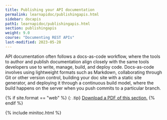 ```yaml
---
title: Publishing your API documentation
permalink: learnapidoc/publishingapis.html
sidebar: docapis
path1: learnapidoc/publishingapis.html
section: publishingapis
weight: 9.0
course: "Documenting REST APIs"
last-modified: 2023-05-28
---
```


API documentation often follows a docs-as-code workflow, where the tools to author and publish documentation align closely with the same tools developers use to write, manage, build, and deploy code. Docs-as-code involves using lightweight formats such as Markdown, collaborating through Git or other version control, building your doc site with a static site generator, and deploying it through a continuous build model, where the build happens on the server when you push commits to a particular branch.

{% if site.format == "web" %}
{: .tip}
<a class="noCrossRef" href="https://s3.us-west-1.wasabisys.com/learnapidoc-outputs/docapis_ten.pdf"><i class="fa fa-file-pdf-o"></i> Download a PDF of this section.</a>
{% endif %}

{% include minitoc.html %}
